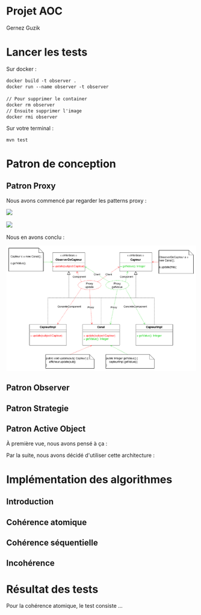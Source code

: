 # Projet AOC

Gernez
Guzik

# Lancer les tests

Sur docker :
```
docker build -t observer .
docker run --name observer -t observer

// Pour supprimer le container
docker rm observer
// Ensuite supprimer l'image
docker rmi observer
```

Sur votre terminal :
```
mvn test
```

# Patron de conception

## Patron Proxy

Nous avons commencé par regarder les patterns proxy :

![](./img/proxy_up.png)

![](./img/proxy_down.png)

Nous en avons conclu :

![](./img/proxy.png)

## Patron Observer

## Patron Strategie

## Patron Active Object

À première vue, nous avons pensé à ça :

Par la suite, nous avons décidé d'utiliser cette architecture :

# Implémentation des algorithmes

## Introduction

## Cohérence atomique

## Cohérence séquentielle

## Incohérence

# Résultat des tests

Pour la cohérence atomique, le test consiste ...




